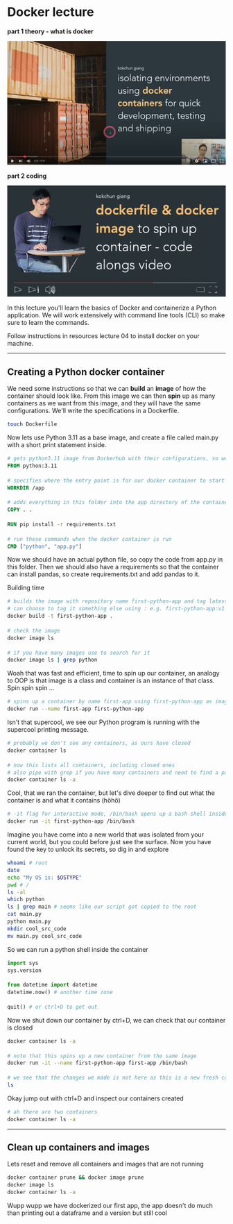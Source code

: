 # Docker lecture

**part 1 theory - what is docker**

<a href="https://youtu.be/TNX1LuV2Ljs" target="_blank">
<img src="https://github.com/kokchun/assets/blob/main/data_platform/docker_intro_theory.png?raw=true" alt="docker theory" width="600">
</a>


**part 2 coding**


<a href="https://youtu.be/lAckpoLox5g" target="_blank">
<img src="https://github.com/kokchun/assets/blob/main/data_platform/dockerfile_code.png?raw=true" alt="docker image coding" width="600">
</a>


In this lecture you'll learn the basics of Docker and containerize a Python application. We will work extensively with command line tools (CLI) so make sure to learn the commands.

Follow instructions in resources lecture 04 to install docker on your machine.

---

## Creating a Python docker container

 We need some instructions so that we can **build** an **image** of how the container should look like. From this image we can then **spin** up as many containers as we want from this image, and they will have the same configurations. We'll write the specifications in a Dockerfile.

```bash
touch Dockerfile
```

Now lets use Python 3.11 as a base image, and create a file called main.py with a short print statement inside.

```Dockerfile
# gets python3.11 image from Dockerhub with their configurations, so we don't have to manually install Python3.11 as we do in our own machine
FROM python:3.11

# specifies where the entry point is for our docker container to start in 
WORKDIR /app

# adds everything in this folder into the app directory of the container
COPY . .

RUN pip install -r requirements.txt

# run these commands when the docker container is run
CMD ["python", "app.py"]
```

Now we should have an actual python file, so copy the code from app.py in this folder. Then we should also have a requirements so that the container can install pandas, so create requirements.txt and add pandas to it.


Building time

```bash
# builds the image with repository name first-python-app and tag latest
# can choose to tag it something else using : e.g. first-python-app:v1
docker build -t first-python-app .

# check the image
docker image ls

# if you have many images use to search for it
docker image ls | grep python
```

Woah that was fast and efficient, time to spin up our container, an analogy to OOP is that image is a class and container is an instance of that class. Spin spin spin ...

```bash
# spins up a container by name first-app using first-python-app as image
docker run --name first-app first-python-app
```

Isn't that supercool, we see our Python program is running with the supercool printing message.

```bash
# probably we don't see any containers, as ours have closed
docker container ls

# now this lists all containers, including closed ones
# also pipe with grep if you have many containers and need to find a particular one
docker container ls -a
```

Cool, that we ran the container, but let's dive deeper to find out what the container is and what it contains (höhö)

```bash
# -it flag for interactive mode, /bin/bash opens up a bash shell inside the container
docker run -it first-python-app /bin/bash
```

Imagine you have come into a new world that was isolated from your current world, but you could before just see the surface. Now you have found the key to unlock its secrets, so dig in and explore

```bash
whoami # root
date
echo "My OS is: $OSTYPE"
pwd # /
ls -al
which python
ls | grep main # seems like our script got copied to the root
cat main.py
python main.py
mkdir cool_src_code
mv main.py cool_src_code
```

So we can run a python shell inside the container

```py
import sys
sys.version 

from datetime import datetime
datetime.now() # another time zone

quit() # or ctrl+D to get out
```

Now we shut down our container by ctrl+D, we can check that our container is closed

```bash
docker container ls -a

# note that this spins up a new container from the same image
docker run -it --name first-python-app first-app /bin/bash

# we see that the changes we made is not here as this is a new fresh container
ls
```

Okay jump out with ctrl+D and inspect our containers created

```bash
# ah there are two containers
docker container ls -a 
```


---

## Clean up containers and images

Lets reset and remove all containers and images that are not running

```bash
docker container prune && docker image prune
docker image ls
docker container ls -a
```

Wupp wupp we have dockerized our first app, the app doesn't do much than printing out a dataframe and a version but still cool
